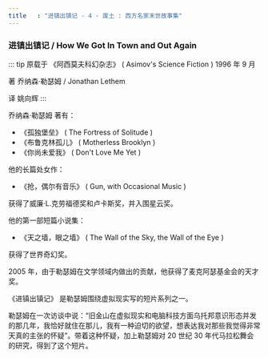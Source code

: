 ```yaml
---
title   : "进镇出镇记 - 4 - 废土 : 西方名家末世故事集"
---
```


### 进镇出镇记 / How We Got In Town and Out Again

::: tip
原载于 《阿西莫夫科幻杂志》 ( Asimov's Science Fiction ) 1996 年 9 月

著 乔纳森·勒瑟姆 / Jonathan Lethem

译 姚向辉
:::

乔纳森·勒瑟姆 著有：

- 《孤独堡垒》 ( The Fortress of Solitude )
- 《布鲁克林孤儿》 ( Motherless Brooklyn )
- 《你尚未爱我》 ( Don't Love Me Yet )

他的长篇处女作：

- 《抢，偶尔有音乐》 ( Gun, with Occasional Music )

获得了威廉·L.克劳福德奖和卢卡斯奖，并入围星云奖。

他的第一部短篇小说集：

- 《天之墙，眼之墙》 ( The Wall of the Sky, the Wall of the Eye )

获得了世界奇幻奖。

2005 年，由于勒瑟姆在文学领域内做出的贡献，他获得了麦克阿瑟基金会的天才奖。

《进镇出镇记》 是勒瑟姆围绕虚拟现实写的短片系列之一。

勒瑟姆在一次访谈中说：“旧金山在虚拟现实和电脑科技方面乌托邦意识形态并发的那几年，我恰好就住在那儿，我有一种迫切的欲望，想表达我对那些我觉得非常天真的主张的怀疑”。带着这种怀疑，加上勒瑟姆对 20 世纪 30 年代马拉松舞会的研究，得到了这个短片。
